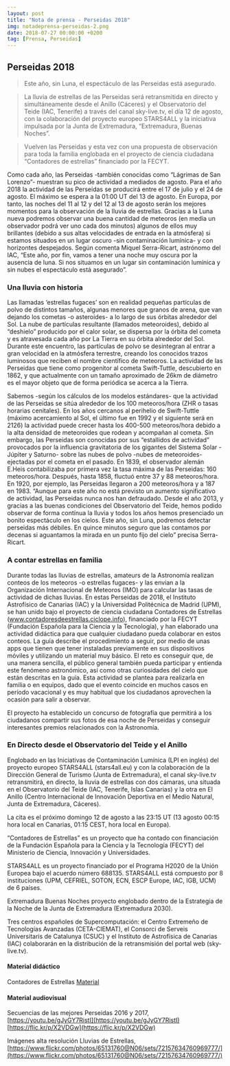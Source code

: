 ```yaml
---
layout: post
title: "Nota de prensa - Perseidas 2018"
img: notadeprensa-perseidas-2.png
date: 2018-07-27 00:00:00 +0200
tag: [Prensa, Perseidas]
---
```

## Perseidas 2018

> Este año, sin Luna, el espectáculo de las Perseidas está asegurado.

> La lluvia de estrellas de las Perseidas  será retransmitida en directo y simultáneamente desde el Anillo (Cáceres) y el Observatorio del Teide (IAC, Tenerife) a través del canal sky-live.tv, el día 12 de agosto, con la colaboración del proyecto europeo STARS4ALL y la iniciativa impulsada por la Junta de Extremadura, “Extremadura, Buenas Noches”.

> Vuelven las Perseidas y esta vez con una propuesta de observación para toda la familia englobada en el proyecto de ciencia ciudadana “Contadores de estrellas” financiado por la FECYT.

Como cada año, las Perseidas -también conocidas como “Lágrimas de San Lorenzo”- muestran su pico de actividad a mediados de agosto. Para el año 2018 la actividad de las Perseidas se producirá entre el  17 de julio  y el 24 de agosto. El máximo se espera a la 01:00 UT del 13 de agosto. En Europa, por tanto, las noches del 11 al 12 y del 12 al 13 de agosto serán los mejores momentos para la observación de la lluvia de estrellas. Gracias a la Luna nueva  podremos observar una buena cantidad de meteoros (en media un observador podrá ver uno cada dos minutos) algunos de ellos muy brillantes (debido a sus altas velocidades de entrada en la atmósfera) si estamos situados en un lugar oscuro -sin contaminación lumínica- y con horizontes despejados. Según comenta Miquel Serra-Ricart, astrónomo del IAC, “Este año, por fin, vamos a tener una noche muy oscura por la ausencia de luna. Si nos situamos en un lugar sin contaminación lumínica y sin nubes el espectáculo está asegurado”.

### Una lluvia con historia
Las llamadas ‘estrellas fugaces’ son en realidad pequeñas partículas de polvo de distintos tamaños, algunas menores que granos de arena, que van dejando los cometas -o asteroides- a lo largo de sus órbitas alrededor del Sol. La nube de partículas resultante (llamados meteoroides), debido al “deshielo” producido por el calor solar, se dispersa por la órbita del cometa y es atravesada cada año por La Tierra en su órbita alrededor del Sol. Durante este encuentro, las partículas de polvo se desintegran al entrar a gran velocidad en la atmósfera terrestre, creando los conocidos trazos luminosos que reciben el nombre científico de meteoros.
La actividad de las Perseidas que tiene como progenitor al cometa Swift-Tuttle, descubierto en 1862, y que actualmente con un tamaño aproximado de 26km de diámetro es el mayor objeto que de forma periódica se acerca a la Tierra.

Sabemos -según los cálculos de los modelos estándares- que la actividad de las Perseidas se sitúa alrededor de los 100 meteoros/hora (ZHR o tasas horarias cenitales). En los años cercanos al perihelio de Swift-Tuttle (máximo acercamiento al Sol, el último fue en 1992 y el siguiente será en 2126) la actividad puede crecer hasta los 400-500 meteoros/hora debido a la alta densidad de meteoroides que rodean y acompañan al cometa. Sin embargo, las Perseidas son conocidas por sus “estallidos de actividad” provocados por la influencia gravitatoria de los gigantes del Sistema Solar -Júpiter y Saturno- sobre las nubes de polvo -nubes de meteoroides- ejectadas por el cometa en el pasado. En 1839, el observador alemán E.Heis contabilizaba por primera vez la tasa máxima de las Perseidas: 160 meteoros/hora. Después, hasta 1858, fluctuó entre 37 y 88 meteoros/hora. En 1920, por ejemplo, las Perseidas llegaron a 200 meteoros/hora y a 187 en 1983. “Aunque para este año no está previsto un aumento significativo de actividad, las Perseidas nunca nos han defraudado. Desde el año 2013, y gracias a las buenas condiciones del Observatorio del Teide, hemos podido observar de forma contínua la lluvia y todos los años hemos presenciado un bonito espectáculo en los cielos. Este año, sin Luna, podremos detectar perseidas más débiles. En quince minutos seguro que las contamos por decenas si aguantamos la mirada en un punto fijo del cielo” precisa Serra-Ricart.

### A contar estrellas en familia
Durante todas las lluvias de estrellas, amateurs de la Astronomía realizan conteos de los meteoros -o estrellas fugaces- y las envían a la Organización Internacional de Meteoros (IMO) para calcular las tasas de actividad de dichas lluvias. En estas Perseidas de 2018, el Instituto Astrofísico de Canarias (IAC) y la Universidad Politécnica de Madrid (UPM), se han unido bajo el proyecto de ciencia ciudadana Contadores de Estrellas (www.contadoresdeestrellas.ciclope.info), financiado por la FECYT (Fundación Española para la Ciencia y la Tecnología), y han elaborado una actividad didáctica para que cualquier ciudadano pueda colaborar en estos conteos. La guía describe el procedimiento a seguir, por medio de unas apps que tienen que tener instaladas previamente en sus dispositivos móviles y utilizando un material muy básico. El reto es conseguir que, de una manera sencilla, el público general también pueda participar y entienda este fenómeno astronómico, así como otras curiosidades del cielo que están descritas en la guía. Esta actividad se plantea para realizarla en familia o en equipos, dado que el evento coincide en muchos casos en período vacacional y es muy habitual que los ciudadanos aprovechen la ocasión para salir a observar.

El proyecto ha establecido un concurso de fotografía que permitirá a los ciudadanos compartir sus fotos de esa noche de Perseidas y conseguir interesantes premios relacionados con la Astronomía.

### En Directo desde el Observatorio del Teide y el Anillo
Englobado en las Iniciativas de Contaminación Lumínica (LPI en inglés) del proyecto europeo STARS4ALL (stars4all.eu) y con la colaboración de la Dirección General de Turismo (Junta de Extremadura), el canal sky-live.tv retransmitirá, en directo, la lluvia de estrellas con dos cámaras, una situada en el Observatorio del Teide (IAC, Tenerife, Islas Canarias) y la otra en El Anillo (Centro Internacional de Innovación Deportiva en el Medio Natural, Junta de Extremadura, Cáceres).

La cita es el próximo domingo 12 de agosto a las 23:15 UT (13 agosto 00:15 hora local en Canarias,  01:15 CEST, hora local en Europa).

“Contadores de Estrellas” es un proyecto que ha contado con financiación de la Fundación Española para la Ciencia y la Tecnología (FECYT) del Ministerio de Ciencia, Innovación y Universidades.

STARS4ALL es un proyecto financiado por el Programa H2020 de la Unión Europea bajo el acuerdo número 688135. STARS4ALL está compuesto por 8 instituciones (UPM, CEFRIEL, SOTON, ECN, ESCP Europe, IAC, IGB, UCM) de 6 países.

Extremadura Buenas Noches proyecto englobado dentro de la Estrategia de la Noche de la Junta de Extremadura (Extremadura 2030).

Tres centros españoles de Supercomputación: el Centro Extremeño de Tecnologías Avanzadas (CETA-CIEMAT), el Consorci de Serveis Universitaris de Catalunya (CSUC) y el Instituto de Astrofísica de Canarias (IAC) colaborarán en la distribución de la retransmisión del portal web (sky-live.tv).


#### Material didáctico
Contadores de Estrellas [Material](http://contadoresdeestrellas.ciclope.info/material/)

#### Material audiovisual
Secuencias de las mejores Perseidas 2016 y 2017,
[https://youtu.be/gJyGY7RistI](https://youtu.be/gJyGY7RistI)
[https://flic.kr/p/X2VDGw](https://flic.kr/p/X2VDGw)

Imágenes alta resolución Lluvias de Estrellas,
[https://www.flickr.com/photos/65131760@N06/sets/72157634760969777/](https://www.flickr.com/photos/65131760@N06/sets/72157634760969777/)
